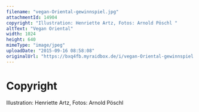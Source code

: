 ```yaml
---
filename: "vegan-Oriental-gewinnspiel.jpg"
attachmentId: 14904
copyright: "Illustration: Henriette Artz, Fotos: Arnold Pöschl "
altText: "Vegan Oriental"
width: 1024
height: 640
mimeType: "image/jpeg"
uploadDate: "2015-09-16 08:58:08"
originalUrl: "https://bxq4fb.myraidbox.de/i/vegan-Oriental-gewinnspiel.jpg"
---
```


# Copyright

Illustration: Henriette Artz, Fotos: Arnold Pöschl 
